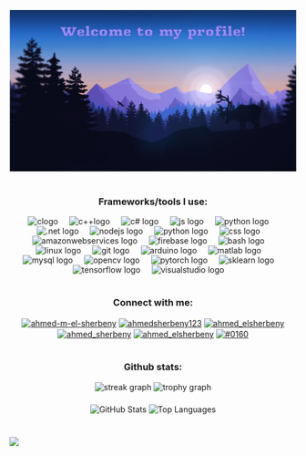 <p align="center">
  <img src="https://raw.githubusercontent.com/Ahmed-Sherbeny/Ahmed-Sherbeny/main/cover.png" width="800" alt="My Banner"/>
</p>

###
<h1 align="center"></h1>
<h3 align="center">Frameworks/tools I use:</h3>
<div align="center">
  <img src="https://skillicons.dev/icons?i=c" height="60" alt="clogo"  />
  <img width="12" />
  <img src="https://skillicons.dev/icons?i=cpp" height="60" alt="c++logo"  />
  <img width="12" />
  <img src="https://skillicons.dev/icons?i=cs" height="60" alt="c# logo"  />
  <img width="12" />
  <img src="https://skillicons.dev/icons?i=js" height="60" alt="js logo"  />
  <img width="12" />
  <img src="https://skillicons.dev/icons?i=py" height="60" alt="python logo"  />
  <img width="12" />
  <img src="https://skillicons.dev/icons?i=dotnet" height="60" alt=".net logo"  />
  <img width="12" />
  <img src="https://skillicons.dev/icons?i=nodejs" height="60" alt="nodejs logo"  />
  <img width="12" />
  <img src="https://skillicons.dev/icons?i=html" height="html" alt="python logo"  />
  <img width="12" />
  <img src="https://skillicons.dev/icons?i=css" height="60" alt="css logo"  />
  <img width="12" />
  <img src="https://skillicons.dev/icons?i=aws" height="60" alt="amazonwebservices logo"  />
  <img width="12" />
  <img src="https://skillicons.dev/icons?i=firebase" height="60" alt="firebase logo"  />
  <img width="12" />
  <img src="https://skillicons.dev/icons?i=bash" height="60" alt="bash logo"  />
  <img width="12" />
  <img src="https://skillicons.dev/icons?i=linux" height="60" alt="linux logo"  />
  <img width="12" />
  <img src="https://skillicons.dev/icons?i=git" height="60" alt="git logo"  />
  <img width="12" />
  <img src="https://skillicons.dev/icons?i=arduino" height="60" alt="arduino logo"  />
  <img width="12" />
  <img src="https://skillicons.dev/icons?i=matlab" height="60" alt="matlab logo"  />
  <img width="12" />
  <img src="https://skillicons.dev/icons?i=mysql" height="60" alt="mysql logo"  />
  <img width="12" />
  <img src="https://skillicons.dev/icons?i=opencv" height="60" alt="opencv logo"  />
  <img width="12" />
  <img src="https://skillicons.dev/icons?i=pytorch" height="60" alt="pytorch logo"  />
  <img width="12" />
  <img src="https://skillicons.dev/icons?i=sklearn" height="60" alt="sklearn logo"  />
  <img width="12" />
  <img src="https://skillicons.dev/icons?i=tensorflow" height="60" alt="tensorflow logo"  />
  <img width="12" />
  <img src="https://skillicons.dev/icons?i=visualstudio" height="60" alt="visualstudio logo"  />
  <img width="12" />
</div>

###
<h1 align="center"></h1>
<h3 align="center">Connect with me:</h3>
<p align="center">
<a href="https://linkedin.com/in/ahmed-m-el-sherbeny-993a36358/" target="blank"><img align="center" src="https://raw.githubusercontent.com/rahuldkjain/github-profile-readme-generator/master/src/images/icons/Social/linked-in-alt.svg" alt="ahmed-m-el-sherbeny" height="30" width="40" /></a>
<a href="https://kaggle.com/ahmedsherbeny123" target="blank"><img align="center" src="https://raw.githubusercontent.com/rahuldkjain/github-profile-readme-generator/master/src/images/icons/Social/kaggle.svg" alt="ahmedsherbeny123" height="30" width="40" /></a>
<a href="https://www.hackerrank.com/ahmed_elsherbeny" target="blank"><img align="center" src="https://raw.githubusercontent.com/rahuldkjain/github-profile-readme-generator/master/src/images/icons/Social/hackerrank.svg" alt="ahmed_elsherbeny" height="30" width="40" /></a>
<a href="https://codeforces.com/profile/ahmed_sherbeny" target="blank"><img align="center" src="https://raw.githubusercontent.com/rahuldkjain/github-profile-readme-generator/master/src/images/icons/Social/codeforces.svg" alt="ahmed_sherbeny" height="30" width="40" /></a>
<a href="https://www.leetcode.com/ahmed_elsherbeny" target="blank"><img align="center" src="https://raw.githubusercontent.com/rahuldkjain/github-profile-readme-generator/master/src/images/icons/Social/leet-code.svg" alt="ahmed_elsherbeny" height="30" width="40" /></a>
<a href="https://discord.gg/#0160" target="blank"><img align="center" src="https://raw.githubusercontent.com/rahuldkjain/github-profile-readme-generator/master/src/images/icons/Social/discord.svg" alt="#0160" height="30" width="40" /></a>
</p>

###
<h1 align="center"></h1>
<h3 align="center">Github stats:</h3>
<div align="center">
  <img src="https://streak-stats.demolab.com?user=Ahmed-Sherbeny&locale=en&mode=daily&theme=dracula&hide_border=false&border_radius=5&order=3" height="150" alt="streak graph"  />
  <img src="https://github-profile-trophy.vercel.app?username=Ahmed-Sherbeny&theme=dracula&column=-1&row=1&margin-w=8&margin-h=8&no-bg=false&no-frame=false&order=4" height="150" alt="trophy graph"  />
</div>

###
<p align="center">
  <img src="https://github-readme-stats.vercel.app/api?username=ahmed-sherbeny&show_icons=true&locale=en&theme=radical"
       alt="GitHub Stats"
       height="145" />
  <img src="https://github-readme-stats.vercel.app/api/top-langs?username=ahmed-sherbeny&show_icons=true&locale=en&layout=compact&theme=radical"
       alt="Top Languages"
       height="165" />
</p>

<h1 align="center"></h1>
<div>
  <img style="100%" src="https://capsule-render.vercel.app/api?type=waving&height=100&section=header&reversal=false&fontSize=70&fontColor=FFFFFF&fontAlign=50&fontAlignY=50&stroke=-&descSize=20&descAlign=50&descAlignY=50&theme=cobalt"  />
</div>
